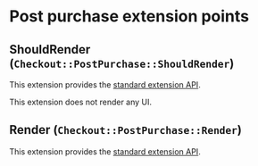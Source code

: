 # Post purchase extension points

## ShouldRender (`Checkout::PostPurchase::ShouldRender`)

This extension provides the [standard extension API](../standard).

This extension does not render any UI.

## Render (`Checkout::PostPurchase::Render`)

This extension provides the [standard extension API](../standard).
